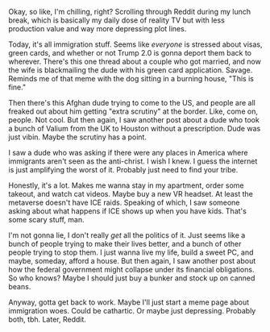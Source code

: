 Okay, so like, I'm chilling, right? Scrolling through Reddit during my lunch break, which is basically my daily dose of reality TV but with less production value and way more depressing plot lines.

Today, it's all immigration stuff. Seems like *everyone* is stressed about visas, green cards, and whether or not Trump 2.0 is gonna deport them back to wherever. There's this one thread about a couple who got married, and now the wife is blackmailing the dude with his green card application. Savage. Reminds me of that meme with the dog sitting in a burning house, "This is fine."

Then there's this Afghan dude trying to come to the US, and people are all freaked out about him getting "extra scrutiny" at the border. Like, come on, people. Not cool. But then again, I saw another post about a dude who took a bunch of Valium from the UK to Houston without a prescription. Dude was just vibin. Maybe the scrutiny has a point.

I saw a dude who was asking if there were any places in America where immigrants aren't seen as the anti-christ. I wish I knew. I guess the internet is just amplifying the worst of it. Probably just need to find your tribe.

Honestly, it's a lot. Makes me wanna stay in my apartment, order some takeout, and watch cat videos. Maybe buy a new VR headset. At least the metaverse doesn't have ICE raids. Speaking of which, I saw someone asking about what happens if ICE shows up when you have kids. That's some scary stuff, man.

I'm not gonna lie, I don't really *get* all the politics of it. Just seems like a bunch of people trying to make their lives better, and a bunch of other people trying to stop them. I just wanna live my life, build a sweet PC, and maybe, someday, afford a house. But then again, I saw another post about how the federal government might collapse under its financial obligations. So who knows? Maybe I should just buy a bunker and stock up on canned beans.

Anyway, gotta get back to work. Maybe I'll just start a meme page about immigration woes. Could be cathartic. Or maybe just depressing. Probably both, tbh. Later, Reddit.